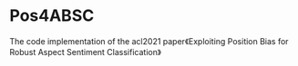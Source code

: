 # Pos4ABSC
The code implementation of the acl2021 paper《Exploiting Position Bias for Robust Aspect Sentiment Classification》
